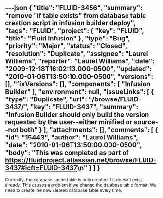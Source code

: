 ---json
{
  "title": "FLUID-3456",
  "summary": "remove \"if table exists\" from database table creation script in infusion builder deploy",
  "tags": "FLUID",
  "project": {
    "key": "FLUID",
    "title": "Fluid Infusion"
  },
  "type": "Bug",
  "priority": "Major",
  "status": "Closed",
  "resolution": "Duplicate",
  "assignee": "Laurel Williams",
  "reporter": "Laurel Williams",
  "date": "2009-12-18T16:02:13.000-0500",
  "updated": "2010-01-06T13:50:10.000-0500",
  "versions": [],
  "fixVersions": [],
  "components": [
    "Infusion Builder"
  ],
  "environment": null,
  "issueLinks": [
    {
      "type": "Duplicate",
      "url": "/browse/FLUID-3437/",
      "key": "FLUID-3437",
      "summary": "Infusion Builder should only build the version requested by the user--either minified or source--not both"
    }
  ],
  "attachments": [],
  "comments": [
    {
      "id": "15443",
      "author": "Laurel Williams",
      "date": "2010-01-06T13:50:00.000-0500",
      "body": "This was completed as part of <https://fluidproject.atlassian.net/browse/FLUID-3437#icft=FLUID-3437>\n"
    }
  ]
}
---
Currently, the database cache table is only created if it doesn't exist already. This causes a problem if we change the database table format. We need to create the new cleared database table every time.

        